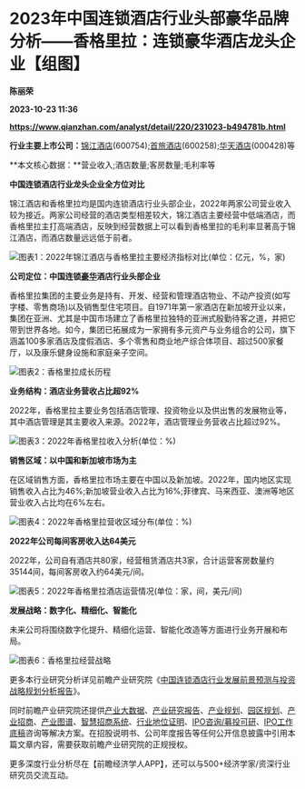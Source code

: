 # 2023年中国连锁酒店行业头部豪华品牌分析——香格里拉：连锁豪华酒店龙头企业【组图】
**陈丽荣**

**2023-10-23 11:36**

**https://www.qianzhan.com/analyst/detail/220/231023-b494781b.html**

**行业主要上市公司：**[锦江酒店](https://stock.qianzhan.com/hs/zhengquan_600754.SH.html)(600754);[首旅酒店](https://stock.qianzhan.com/hs/zhengquan_600258.SH.html)(600258);[华天酒店](https://stock.qianzhan.com/hs/zhengquan_000428.SZ.html)(000428)等

**本文核心数据：**营业收入;酒店数量;客房数量;毛利率等

**中国连锁酒店行业龙头企业全方位对比**

锦江酒店和香格里拉均是国内连锁酒店行业头部企业，2022年两家公司营业收入较为接近。两家公司经营的酒店类型相差较大，锦江酒店主要经营中低端酒店，而香格里拉主打高端酒店，反映到经营数据上可以看到香格里拉的毛利率显著高于锦江酒店，而酒店数量远远低于前者。

![图表1：2022年锦江酒店与香格里拉主要经济指标对比(单位：亿元，%，家)](https://img3.qianzhan.com/news/202310/23/20231023-fa6124a70dadee09.png)

**公司定位：中国连锁[豪华](https://stock.qianzhan.com/us/zhengquan_DLX.N.html)酒店行业头部企业**

香格里拉集团的主要业务是持有、开发、经营和管理酒店物业、不动产投资(如写字楼、零售商场)以及销售型住宅项目。自1971年第一家酒店在新加坡开业以来，集团在亚洲、尤其是中国市场建立了香格里拉独特的亚洲式殷勤待客之道，并把它带到世界各地。如今，集团已拓展成为一家拥有多元资产与业务组合的公司，旗下涵盖100多家酒店及度假酒店、多个零售和商业地产综合体项目、超过500家餐厅，以及康乐健身设施和家庭亲子空间。

![图表2：香格里拉成长历程](https://img3.qianzhan.com/news/202310/23/20231023-d634bedd2b26e80e.jpg)

**业务结构：酒店业务营收占比超92%**

2022年，香格里拉主要业务包括酒店管理、投资物业以及供出售的发展物业等，其中酒店管理是其主要收入来源。2022年，酒店管理业务营收占比超过92%。

![图表3：2022年香格里拉收入分析(单位：%)](https://img3.qianzhan.com/news/202310/23/20231023-8076c1f90ee7fe2a.png)

**销售区域：以中国和新加坡市场为主**

在区域销售方面，香格里拉市场主要在中国以及新加坡。2022年，国内地区实现销售收入占比为46%;新加坡营业收入占比为16%;菲律宾、马来西亚、澳洲等地区营业收入占比均在6%左右。

![图表4：2022年香格里拉营收区域分布(单位：%)](https://img3.qianzhan.com/news/202310/23/20231023-6b33cba4428dbc93.png)

**2022年公司每间客房收入达64美元**

2022年，公司自有酒店共80家，经营租赁酒店共3家，合计运营客房数量约35144间，每间客房收入约64美元/间。

![图表5：2022年香格里拉酒店运营情况(单位：家，间，美元/间)](https://img3.qianzhan.com/news/202310/23/20231023-3f0157c4c902850d.png)

**发展战略：数字化、精细化、智能化**

未来公司将围绕数字化提升、精细化运营、智能化改造等方面进行业务开展和布局。

![图表6：香格里拉经营战略](https://img3.qianzhan.com/news/202310/23/20231023-3879ad5f385dc01b.png)

更多本行业研究分析详见前瞻产业研究院《[中国连锁酒店行业发展前景预测与投资战略规划分析报告](https://bg.qianzhan.com/report/detail/e88a3c915132469f.html)》。

同时前瞻产业研究院还提供[产业大数据](https://d.qianzhan.com/)、[产业研究报告](https://bg.qianzhan.com/report/hotlist/)、[产业规划](https://f.qianzhan.com/chanyeguihua2/)、[园区规划](https://f.qianzhan.com/yuanqu/)、[产业招商](https://f.qianzhan.com/chanyezhaoshang/)、[产业图谱](https://bg.qianzhan.com/report/lianglian/)、[智慧招商系统](https://z.qianzhan.com/)、[行业地位证明](https://bg.qianzhan.com/report/qyppcs)、[IPO咨询/募投可研](https://ipo.qianzhan.com/mutou/)、[IPO工作底稿](https://ipo.qianzhan.com/digao/)咨询等解决方案。在招股说明书、公司年度报告等任何公开信息披露中引用本篇文章内容，需要获取前瞻产业研究院的正规授权。

更多深度行业分析尽在【前瞻经济学人APP】，还可以与500+经济学家/资深行业研究员交流互动。